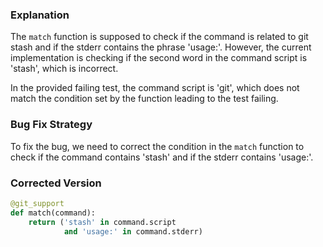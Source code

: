 ### Explanation
The `match` function is supposed to check if the command is related to git stash and if the stderr contains the phrase 'usage:'. However, the current implementation is checking if the second word in the command script is 'stash', which is incorrect.

In the provided failing test, the command script is 'git', which does not match the condition set by the function leading to the test failing.

### Bug Fix Strategy
To fix the bug, we need to correct the condition in the `match` function to check if the command contains 'stash' and if the stderr contains 'usage:'.

### Corrected Version
```python
@git_support
def match(command):
    return ('stash' in command.script
            and 'usage:' in command.stderr)
```